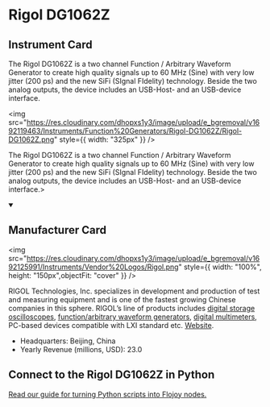 
# Rigol DG1062Z

## Instrument Card

<div className="flex">

<div>

The Rigol DG1062Z is a two channel Function / Arbitrary Waveform Generator to create high quality signals up to 60 MHz (Sine) with very low jitter (200 ps) and the new SiFi (SIgnal FIdelity) technology. Beside the two analog outputs, the device includes an USB-Host- and an USB-device interface.

</div>

<img src="https://res.cloudinary.com/dhopxs1y3/image/upload/e_bgremoval/v1692119463/Instruments/Function%20Generators/Rigol-DG1062Z/Rigol-DG1062Z.png" style={{ width: "325px" }} />

</div>

The Rigol DG1062Z is a two channel Function / Arbitrary Waveform Generator to create high quality signals up to 60 MHz (Sine) with very low jitter (200 ps) and the new SiFi (SIgnal FIdelity) technology. Beside the two analog outputs, the device includes an USB-Host- and an USB-device interface.>

<details open>
<summary><h2>Manufacturer Card</h2></summary>

<img src="https://res.cloudinary.com/dhopxs1y3/image/upload/e_bgremoval/v1692125991/Instruments/Vendor%20Logos/Rigol.png" style={{ width: "100%", height: "150px",objectFit: "cover" }} />

RIGOL Technologies, Inc. specializes in development and production of test and measuring equipment and is one of the fastest growing Chinese companies in this sphere.
RIGOL’s line of products includes [digital storage oscilloscopes](https://www.tmatlantic.com/e-store/index.php?SECTION_ID=227), [function/arbitrary waveform generators](https://www.tmatlantic.com/e-store/index.php?SECTION_ID=230), [digital multimeters](https://www.tmatlantic.com/e-store/index.php?SECTION_ID=233), PC-based devices compatible with LXI standard etc. <a href="https://www.rigol.com/">Website</a>.

<ul>
  <li>Headquarters: Beijing, China</li>
  <li>Yearly Revenue (millions, USD): 23.0</li>
</ul>
</details>

## Connect to the Rigol DG1062Z in Python

[Read our guide for turning Python scripts into Flojoy nodes.](https://docs.flojoy.ai/custom-nodes/creating-custom-node/)


